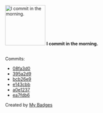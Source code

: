 <img src="https://my-badges.github.io/my-badges/morning-commits.png" alt="I commit in the morning." title="I commit in the morning." width="128">
<strong>I commit in the morning.</strong>
<br><br>

Commits:

- <a href="https://github.com/RAHULKRISHNAKR/Drug_Addiction_Awareness_App/commit/08fa3d05087e617de21949f398061431232c2fda">08fa3d0</a>
- <a href="https://github.com/RAHULKRISHNAKR/Drug_Addiction_Awareness_App/commit/395a2d9cdfd40580d0f51d1f9f58bddbe71aa5d5">395a2d9</a>
- <a href="https://github.com/RAHULKRISHNAKR/auto-commit-repo/commit/bcb26e98691efb07c477e085b73486fcb6c868b8">bcb26e9</a>
- <a href="https://github.com/RAHULKRISHNAKR/auto-commit-repo/commit/e143cbb2d6e120e876b6f2c55e581a9ec457a7a3">e143cbb</a>
- <a href="https://github.com/RAHULKRISHNAKR/auto-commit-repo/commit/a0e123765d19f4ed687b8bf91fb82bc0a791ee57">a0e1237</a>
- <a href="https://github.com/RAHULKRISHNAKR/auto-commit-repo/commit/ea7fdb64294cdbdfbdaacb84e5c977b887305eb4">ea7fdb6</a>


Created by <a href="https://github.com/my-badges/my-badges">My Badges</a>